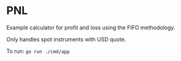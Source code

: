 # PNL

Example calculator for profit and loss using the FIFO methodology.

Only handles spot instruments with USD quote.

To run: `go run ./cmd/app`
